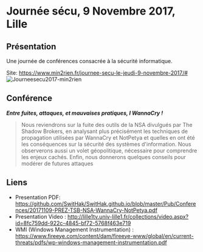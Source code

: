# Journée sécu, 9 Novembre 2017, Lille

## Présentation
Une journée de conférences consacrée à la sécurité informatique.

Site: https://www.min2rien.fr/journee-secu-le-jeudi-9-novembre-2017/#
![Journeesecu2017-min2rien](https://www.min2rien.fr/wp-content/uploads/2017/09/Affiche-MIn2RIEN_Secu_2017.png "Affiche Journée Sécu 2017 Min2Rien")

## Conférence
***Entre fuites, attaques, et mauvaises pratiques, I WannaCry !*** 

> Nous reviendrons sur la fuite des outils de la NSA divulgués par The Shadow Brokers, en analysant plus précisément les techniques de propagation utilisées par WannaCry et NotPetya et quelles en ont été les conséquences sur la sécurité des systèmes d'information. Nous observerons aussi un volet géopolitique, nécessaire pour comprendre les enjeux cachés. Enfin, nous donnerons quelques conseils pour modérer de futures attaques

## Liens
- Presentation PDF: https://github.com/SwitHak/SwitHak.github.io/blob/master/Pub/Conferences/20171109-PREZ-TSB-NSA-WannaCry-NotPetya.pdf
- Presentation Video : http://lille1tv.univ-lille1.fr/collections/video.aspx?id=8fc759dd-922c-4845-bf72-5768f463e719
- WMI (Windows Management Instrumentation) : https://www.fireeye.com/content/dam/fireeye-www/global/en/current-threats/pdfs/wp-windows-management-instrumentation.pdf
